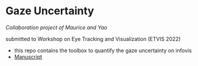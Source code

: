 # Gaze Uncertainty

*Collaboration project of Maurice and Yao*

submitted to Workshop on Eye Tracking and Visualization (ETVIS 2022)
- this repo contains the toolbox to quantify the gaze uncertainty on infovis
- [Manuscript](https://git.hcics.simtech.uni-stuttgart.de/submissions/etvis2022_yao)
